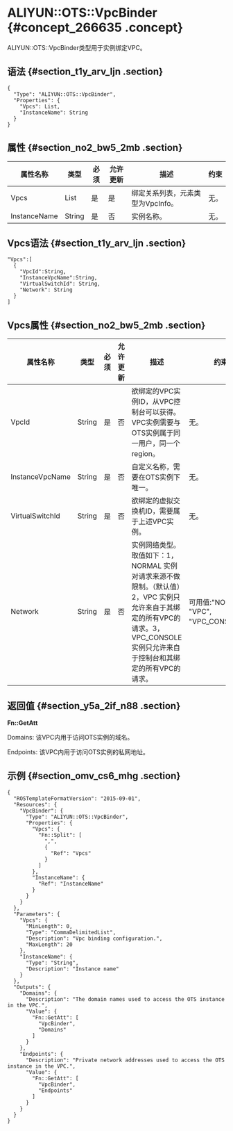 # ALIYUN::OTS::VpcBinder {#concept_266635 .concept}

ALIYUN::OTS::VpcBinder类型用于实例绑定VPC。

## 语法 {#section_t1y_arv_ljn .section}

``` {#codeblock_mxt_4ex_3w6 .language-json}
{
  "Type": "ALIYUN::OTS::VpcBinder",
  "Properties": {
    "Vpcs": List,
    "InstanceName": String
  }
}            
```

## 属性 {#section_no2_bw5_2mb .section}

|属性名称|类型|必须|允许更新|描述|约束|
|----|--|--|----|--|--|
|Vpcs|List|是|是|绑定关系列表，元素类型为VpcInfo。|无。|
|InstanceName|String|是|否|实例名称。|无。|

## Vpcs语法 {#section_t1y_arv_ljn .section}

``` {#codeblock_mxt_4ex_3w6 .language-json}
"Vpcs":[
  {
    "VpcId":String,
    "InstanceVpcName":String,
    "VirtualSwitchId": String,
    "Network": String
  }
]           
```

## Vpcs属性 {#section_no2_bw5_2mb .section}

|属性名称|类型|必须|允许更新|描述|约束|
|----|--|--|----|--|--|
|VpcId|String|是|否|欲绑定的VPC实例ID，从VPC控制台可以获得。VPC实例需要与OTS实例属于同一用户，同一个region。|无。|
|InstanceVpcName|String|是|否|自定义名称，需要在OTS实例下唯一。|无。|
|VirtualSwitchId|String|是|否|欲绑定的虚拟交换机ID，需要属于上述VPC实例。|无。|
|Network|String|是|否|实例网络类型。取值如下：1，NORMAL 实例对请求来源不做限制。（默认值）2，VPC 实例只允许来自于其绑定的所有VPC的请求。3，VPC\_CONSOLE 实例只允许来自于控制台和其绑定的所有VPC的请求。|可用值:"NORMAL", "VPC", "VPC\_CONSOLE"。|

## 返回值 {#section_y5a_2if_n88 .section}

**Fn::GetAtt**

Domains: 该VPC内用于访问OTS实例的域名。

Endpoints: 该VPC内用于访问OTS实例的私网地址。

## 示例 {#section_omv_cs6_mhg .section}

``` {#codeblock_k6k_j5c_vgs .language-json}
{
  "ROSTemplateFormatVersion": "2015-09-01",
  "Resources": {
    "VpcBinder": {
      "Type": "ALIYUN::OTS::VpcBinder",
      "Properties": {
        "Vpcs": {
          "Fn::Split": [
            ",",
            {
              "Ref": "Vpcs"
            }
          ]
        },
        "InstanceName": {
          "Ref": "InstanceName"
        }
      }
    }
  },
  "Parameters": {
    "Vpcs": {
      "MinLength": 0,
      "Type": "CommaDelimitedList",
      "Description": "Vpc binding configuration.",
      "MaxLength": 20
    },
    "InstanceName": {
      "Type": "String",
      "Description": "Instance name"
    }
  },
  "Outputs": {
    "Domains": {
      "Description": "The domain names used to access the OTS instance in the VPC.",
      "Value": {
        "Fn::GetAtt": [
          "VpcBinder",
          "Domains"
        ]
      }
    },
    "Endpoints": {
      "Description": "Private network addresses used to access the OTS instance in the VPC.",
      "Value": {
        "Fn::GetAtt": [
          "VpcBinder",
          "Endpoints"
        ]
      }
    }
  }
}
```

